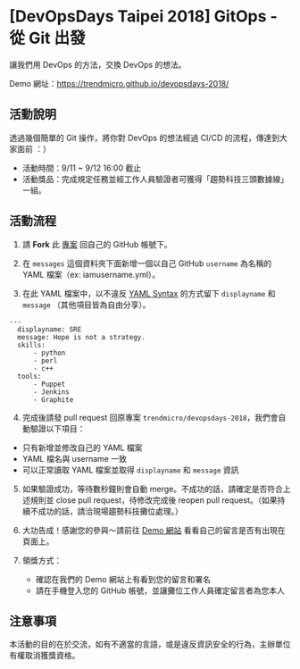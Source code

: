 # [DevOpsDays Taipei 2018] GitOps - 從 Git 出發

讓我們用 DevOps 的方法，交換 DevOps 的想法。

Demo 網址：https://trendmicro.github.io/devopsdays-2018/


## 活動說明

透過幾個簡單的 Git 操作，將你對 DevOps 的想法經過 CI/CD 的流程，傳達到大家面前 ：）

- 活動時間：9/11 ~ 9/12 16:00 截止
- 活動獎品：完成規定任務並經工作人員驗證者可獲得「趨勢科技三頭數據線」一組。

## 活動流程

1. 請 **Fork** 此 [專案](https://github.com/trendmicro/devopsdays-2018) 回自己的 GitHub 帳號下。

2. 在 `messages` 這個資料夾下面新增一個以自己 GitHub `username` 為名稱的 YAML 檔案（ex: iamusername.yml）。

3. 在此 YAML 檔案中，以不違反 [YAML Syntax](https://docs.ansible.com/ansible/latest/reference_appendices/YAMLSyntax.html) 的方式留下 `displayname` 和 `message` （其他項目皆為自由分享）。

```
---
  displayname: SRE
  message: Hope is not a strategy.
  skills:
      - python
      - perl
      - c++
  tools: 
      - Puppet
      - Jenkins
      - Graphite
```

4. 完成後請發 pull request 回原專案 `trendmicro/devopsdays-2018`，我們會自動驗證以下項目：
- 只有新增並修改自己的 YAML 檔案
- YAML 檔名與 username 一致
- 可以正常讀取 YAML 檔案並取得 `displayname` 和 `message` 資訊

5. 如果驗證成功，等待數秒鐘則會自動 merge。不成功的話，請確定是否符合上述規則並 close pull request，待修改完成後 reopen pull request。（如果持續不成功的話，請洽現場趨勢科技攤位處理。）

6. 大功告成！感謝您的參與～請前往 [Demo 網站](https://trendmicro.github.io/devopsdays-2018/) 看看自己的留言是否有出現在頁面上。

7. 領獎方式：<br>
    * 確認在我們的 Demo 網站上有看到您的留言和署名<br>
    * 請在手機登入您的 GitHub 帳號，並讓攤位工作人員確定留言者為您本人<br>


## 注意事項

本活動的目的在於交流，如有不適當的言語，或是違反資訊安全的行為，主辦單位有權取消獲獎資格。
